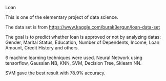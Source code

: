 Loan


This is one of the elementary project of data science.

The data set is from https://www.kaggle.com/burak3ergun/loan-data-set

The goal is to predict whether loan is approved or not by analyzing datas: Gender, Marital Status, Education, Number of Dependents, Income, Loan Amount, Credit History and others.

6 machine learning techniques were used. Neural Network using tensorflow, Gaussian NB, KNN, SVM, Decision Tree, Sklearn NN.

SVM gave the best result with 78.9% accuracy.
